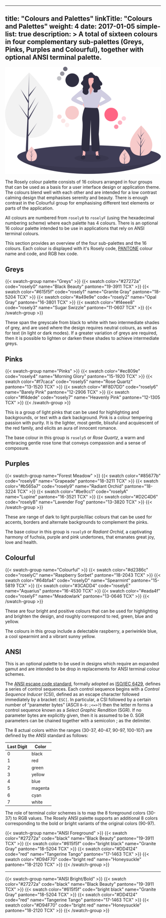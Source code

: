
---
title: "Colours and Palettes"
linkTitle: "Colours and Palettes"
weight: 4
date: 2017-01-05
simple-list: true
description: >
  A total of sixteen colours in four complementary sub-palettes (Greys, Pinks, Purples and Colourful), together with optional ANSI terminal palette.
---
![](undraw_palette.svg)

The Rosely colour palette consists of 16 colours arranged in four groups that can be used as a basis for a user interface design or application theme. The colours blend well with each other and are intended for a low contrast calming design that emphasises serenity and beauty. There is enough contrast in the Colourful group for emphasising different text elements or parts of the application.

All colours are numbered from `rosely0` to `roselyF` (using the hexadecimal numbering scheme) where each palette has 4 colours. There is an optional 16 colour palette intended to be use in applications that rely on ANSI terminal colours.

This section provides an overview of the four sub-palettes and the 16 colours. Each colour is displayed with it's Rosely code, [PANTONE](https://www.pantone.com/color-finder) colour name and code, and RGB hex code.

## Greys

{{< swatch-group name="Greys" >}}
{{< swatch color="#27272a" code="rosely0" name="Black Beauty" pantone="19-3911 TCX" >}}
{{< swatch color="#615f5f" code="rosely1" name="Granite Gray" pantone="18-5204 TCX" >}}
{{< swatch color="#a49e9e" code="rosely2" name="Opal Gray" pantone="16-3801 TCX" >}}
{{< swatch color="#f4eee8" code="rosely3" name="Sugar Swizzle" pantone="11-0607 TCX" >}}
{{< /swatch-group >}}

These span the greyscale from black to white with two intermediate shades of grey, and are used where the design requires neutral colours, as well as for text (in light or dark modes). If a greater variation of greys are required, then it is possible to lighten or darken these shades to achieve intermediate greys.

## Pinks

{{< swatch-group name="Pinks" >}}
{{< swatch color="#ec809e" code="rosely4" name="Morning Glory" pantone="15-1920 TCX" >}}
{{< swatch color="#f7caca" code="rosely5" name="Rose Quartz" pantone="13-1520 TCX" >}}
{{< swatch color="#F8D7DD" code="rosely6" name="Barely Pink" pantone="12-2906 TCX" >}}
{{< swatch color="#f4dede" code="rosely7" name="Heavenly Pink" pantone="12-1305 TCX" >}}
{{< /swatch-group >}}

This is a group of light pinks that can be used for highlighting and backgrounds, or text with a dark background. Pink is a colour tempering passion with purity. It is the lighter, most gentle, blissful and acquiescent of the red family, and elicits an aura of innocent romance.

The base colour in this group is `rosely5` or *Rose Quartz*, a warm and embracing gentle rose tone that conveys compassion and a sense of composure.

## Purples

{{< swatch-group name="Forest Meadow" >}}
{{< swatch color="#85677b" code="rosely8" name="Grapeade" pantone="18-3211 TCX" >}}
{{< swatch color="#b565a7" code="rosely9" name="Radiant Orchid" pantone="18-3224 TCX" >}}
{{< swatch color="#be9cc1" code="roselyA" name="Lupine" pantone="16-3521 TCX" >}}
{{< swatch color="#D2C4D6" code="roselyB" name="Lavender Fog" pantone="13-3820 TCX" >}}
{{< /swatch-group >}}


These are range of dark to light purple/lilac colours that can be used for accents, borders and alternate backgrounds to complement the pinks.

The base colour in this group is `rosely9` or *Radiant Orchid*, a captivating harmony of fuchsia, purple and pink undertones, that emanates great joy, love and health.


## Colourful

{{< swatch-group name="Colourful" >}}
{{< swatch color="#d2386c" code="roselyC" name="Raspberry Sorbet" pantone="18-2043 TCX" >}}
{{< swatch color="#64bfa4" code="roselyD" name="Spearmint" pantone="15-5819 TCX" >}}
{{< swatch color="#3CADD4" code="roselyE" name="Aquarius" pantone="16-4530 TCX" >}}
{{< swatch color="#eada4f" code="roselyF" name="Meadowlark" pantone="13-0646 TCX" >}}
{{< /swatch-group >}}

These are four bright and positive colours that can be used for highlighting and brighten the design, and roughly correspond to red, green, blue and yellow.

The colours in this group include a delectable raspberry, a periwinkle blue, a cool spearmint and a vibrant sunny yellow.

## ANSI

This is an optional palette to be used in designs which require an expanded gamut and are intended to be drop in replacements for ANSI terminal colour schemes.

The [ANSI escape code standard](https://en.wikipedia.org/wiki/ANSI_escape_code), formally adopted as [ISO/IEC 6429](https://www.ecma-international.org/publications/standards/Ecma-048.htm), defines a series of control sequences. Each control sequence begins with a *Control Sequence Inducer* (CSI), defined as an escape character followed immediately by a bracket: `ESC[`. In particular, a CSI followed by a certain number of “parameter bytes” (ASCII `0–9:;<=>?`) then the letter m forms a control sequence known as a *Select Graphic Rendition* (SGR). If no parameter bytes are explicitly given, then it is assumed to be 0. SGR parameters can be chained together with a semicolon ; as the delimiter.

The 8 actual colors within the ranges (30-37, 40-47, 90-97, 100-107) are defined by the ANSI standard as follows:

| Last Digit | Color |
| --- | --- |
| 0 | black |
| 1 | red |
| 2 | green |
| 3 | yellow |
| 4 | blue |
| 5 | magenta |
| 6 | cyan |
| 7 | white |

The role of terminal color schemes is to map the 8 foreground colors (30-37) to RGB values. The Rosely ANSI palette supports an additional 8 colors corresponding to the bold or bright variants of the original colors (90-97).

{{< swatch-group name="ANSI Foreground" >}}
{{< swatch color="#27272a" code="black" name="Black Beauty" pantone="19-3911 TCX" >}}
{{< swatch color="#615f5f" code="bright black" name="Granite Gray" pantone="18-5204 TCX" >}}
{{< swatch color="#DD4124" code="red" name="Tangerine Tango" pantone="17-1463 TCX" >}}
{{< swatch color="#D94F70" code="bright red" name="Honeysuckle" pantone="18-2120 TCX" >}}
{{< /swatch-group >}}

---

{{< swatch-group name="ANSI Bright/Bold" >}}
{{< swatch color="#27272a" code="black" name="Black Beauty" pantone="19-3911 TCX" >}}
{{< swatch color="#615f5f" code="bright black" name="Granite Gray" pantone="18-5204 TCX" >}}
{{< swatch color="#DD4124" code="red" name="Tangerine Tango" pantone="17-1463 TCX" >}}
{{< swatch color="#D94F70" code="bright red" name="Honeysuckle" pantone="18-2120 TCX" >}}
{{< /swatch-group >}}
